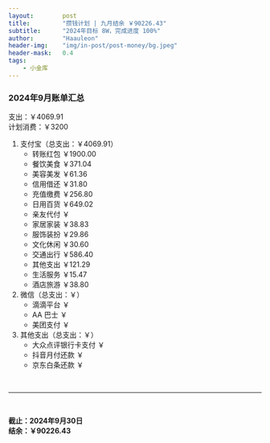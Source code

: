 ```yaml
---
layout:        post
title:         "攒钱计划 | 九月结余 ￥90226.43"
subtitle:      "2024年目标 8W，完成进度 100%"
author:        "Haauleon"
header-img:    "img/in-post/post-money/bg.jpeg"
header-mask:   0.4
tags:
    - 小金库
---
```


### 2024年9月账单汇总             
支出：￥4069.91         
计划消费：￥3200        

1. 支付宝（总支出：￥4069.91）   
    - 转账红包 ￥1900.00   
    - 餐饮美食 ￥371.04    
    - 美容美发 ￥61.36     
    - 信用借还 ￥31.80    
    - 充值缴费 ￥256.80     
    - 日用百货 ￥649.02      
    - 亲友代付 ￥     
    - 家居家装 ￥38.83    
    - 服饰装扮 ￥29.86    
    - 文化休闲 ￥30.60    
    - 交通出行 ￥586.40     
    - 其他支出 ￥121.29
    - 生活服务 ￥15.47
    - 酒店旅游 ￥38.80      
2. 微信（总支出：￥）      
    - 滴滴平台 ￥   
    - AA 巴士 ￥    
    - 美团支付 ￥       
3. 其他支出（总支出：￥）     
    - 大众点评银行卡支付 ￥    
    - 抖音月付还款 ￥    
    - 京东白条还款 ￥   

<br>

---

<br>

**截止：2024年9月30日**      
**结余：￥90226.43**        
